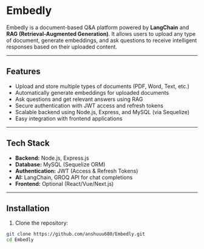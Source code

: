 # Embedly

Embedly is a document-based Q&A platform powered by **LangChain** and **RAG (Retrieval-Augmented Generation)**. It allows users to upload any type of document, generate embeddings, and ask questions to receive intelligent responses based on their uploaded content.

---

## Features

- Upload and store multiple types of documents (PDF, Word, Text, etc.)
- Automatically generate embeddings for uploaded documents
- Ask questions and get relevant answers using RAG
- Secure authentication with JWT access and refresh tokens
- Scalable backend using Node.js, Express, and MySQL (via Sequelize)
- Easy integration with frontend applications

---

## Tech Stack

- **Backend:** Node.js, Express.js  
- **Database:** MySQL (Sequelize ORM)  
- **Authentication:** JWT (Access & Refresh Tokens)  
- **AI:** LangChain, GROQ API for chat completions  
- **Frontend:** Optional (React/Vue/Next.js)

---

## Installation

1. Clone the repository:
```bash
git clone https://github.com/anshuuu680/Embedly.git
cd Embedly
